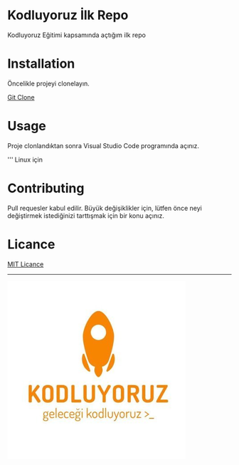 # Kodluyoruz İlk Repo

Kodluyoruz Eğitimi kapsamında açtığım ilk repo


# Installation

Öncelikle projeyi clonelayın.

[Git Clone](https://github.com/tolgaerdogan705/kodluyoruzilkrepo.git)


# Usage

Proje clonlandıktan sonra Visual Studio Code programında açınız.

''' Linux için 


# Contributing

Pull requesler kabul edilir. Büyük değişiklikler için, lütfen önce neyi değiştirmek istediğinizi tarttışmak için bir konu açınız.

# Licance

[MIT Licance](https://github.com/tolgaerdogan705/kodluyoruzilkrepo/blob/main/LICENSE)

------------------------------------------------------------------
![resim](https://raw.githubusercontent.com/Kodluyoruz/taskforce/git/git/markdown-nedir-nasil-kullaniriz-/figures/kodluyoruz_logo.jpg)

